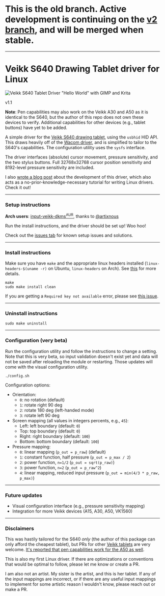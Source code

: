 # This is the old branch. Active development is continuing on the [v2 branch](https://github.com/jlam55555/veikk-s640-driver/tree/v2), and will be merged when stable.

---

# Veikk S640 Drawing Tablet driver for Linux

![Veikk S640 Tablet Driver "Hello World" with GIMP and Krita][5]

v1.1

**Note**: Pen capabilities may also work on the Veikk A30 and A50 as it is identical to the S640, but the author of this repo does not own these devices to verify. Additional capabilities for other devices  (e.g., tablet buttons) have yet to be added.

A simple driver for the [Veikk S640 drawing tablet][0], using the `usbhid` HID API. This draws heavily off of the [Wacom driver][1], and is simplified to tailor to the S640's capabilities. The configuration utility uses the `sysfs` interface.

The driver interfaces (absolute) cursor movement, pressure sensitivity, and the two stylus buttons. Full 32768x32768 cursor position sensitivity and 8192-level pressure sensitivity are included.

I also [wrote a blog post][4] about the development of this driver, which also acts as a no-prior-knowledge-necessary tutorial for writing Linux drivers. Check it out!

---

### Setup instructions

**Arch users**: [input-veikk-dkms<sup>AUR</sup>][10], thanks to [@artixnous][11]

Run the install instructions, and the driver should be set up! Woo hoo!

Check out the [issues tab][9] for known setup issues and solutions.

---

### Install instructions

Make sure you have `make` and the appropriate linux headers installed (`linux-headers-$(uname -r)` on Ubuntu, `linux-headers` on Arch). See [this][3] for more details.

    make
    sudo make install clean

If you are getting a `Required key not available` error, please see [this issue][7].

---

### Uninstall instructions

    sudo make uninstall

---

### Configuration (very beta)

Run the configuration utility and follow the instructions to change a setting. Note that this is very beta, so input validation doesn't exist yet and data will not be saved after reloading the module or restarting. Those updates will come with the visual configuration utility.

    ./config.sh

Configuration options:

- Orientation:
    - `0`: no rotation (default) 
    - `1`: rotate right 90 deg
    - `2`: rotate 180 deg (left-handed mode)
    - `3`: rotate left 90 deg
- Screen mapping (all values in integers percents, e.g., `45`):
    - Left: left boundary (default: `0`)
    - Top: top boundary (default: `0`)
    - Right: right boundary (default: `100`)
    - Bottom: bottom boundary (default: `100`)
- Pressure mapping:
    - `0`: linear mapping (`p_out = p_raw`) (default)
    - `1`: constant function, half pressure (`p_out = p_max / 2`)
    - `2`: power function, `n=1/2` (`p_out = sqrt(p_raw)`)
    - `3`: power function, `n=2` (`p_out = p_raw^2`)
    - `4`: linear mapping, reduced input pressure (`p_out = min(4/3 * p_raw, p_max)`)

---

### Future updates

- Visual configuration interface (e.g., pressure sensitivity mapping)
- Integration for more Veikk devices (A15, A30, A50, VK1560)

---

### Disclaimers

This was hastily tailored for the S640 *only* (the author of this package can only afford the cheapest tablet), but PRs for other [Veikk tablets][2] are very welcome. [It's reported that pen capabilities work for the A50 as well][9].

This is also my first Linux driver. If there are optimizations or conventions that would be optimal to follow, please let me know or create a PR.

I am also not an artist. My sister is the artist, and this is her tablet. If any of the input mappings are incorrect, or if there are any useful input mappings to implement for some artistic reason I wouldn't know, please reach out or make a PR.

[0]: http://www.veikk.com/s640/
[1]: https://github.com/torvalds/linux/blob/master/drivers/hid/wacom_wac.c
[2]: http://www.veikk.com/pen-tablet/
[3]: https://askubuntu.com/questions/554624/how-to-resolve-the-lib-modules-3-13-0-27-generic-build-no-such-file-or-direct
[4]: http://eis.jonlamdev.com/posts/on-developing-a-linux-driver
[5]: http://eis.jonlamdev.com/res/img/headers/on-developing-a-linux-driver.jpg
[6]: https://support.displaylink.com/knowledgebase/articles/1181617-how-to-use-displaylink-ubuntu-driver-with-uefi-sec
[7]: https://github.com/jlam55555/veikk-s640-driver/issues/3
[8]: https://github.com/jlam55555/veikk-s640-driver/issues
[9]: https://github.com/jlam55555/veikk-s640-driver/pull/1
[10]: https://aur.archlinux.org/packages/input-veikk-dkms/
[11]: https://github.com/artixnous
